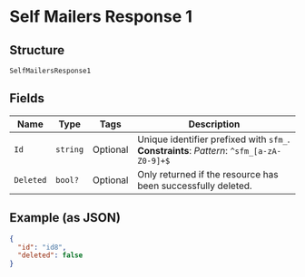 
# Self Mailers Response 1

## Structure

`SelfMailersResponse1`

## Fields

| Name | Type | Tags | Description |
|  --- | --- | --- | --- |
| `Id` | `string` | Optional | Unique identifier prefixed with `sfm_`.<br>**Constraints**: *Pattern*: `^sfm_[a-zA-Z0-9]+$` |
| `Deleted` | `bool?` | Optional | Only returned if the resource has been successfully deleted. |

## Example (as JSON)

```json
{
  "id": "id8",
  "deleted": false
}
```

